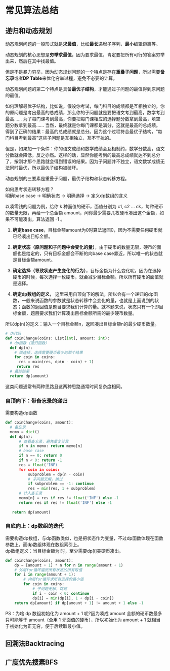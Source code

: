 # 常见算法总结
## 递归和动态规划
动态规划问题的一般形式就是**求最值**，比如**最长**递增子序列，**最小**编辑距离等。


动态规划的核心思想是**穷举求最值**，因为要求最值，肯定要把所有可行的答案穷举出来，然后在其中找最值。


但是不是暴力穷举，因为动态规划问题的一个特点是存在**重叠子问题**，所以需要**备忘录**或者**DP Table**来优化穷举过程，避免不必要的计算。


动态规划问题的第二个特点是具备**最优子结构**，才能通过子问题的最值得到原问题的最值。


如何理解最优子结构，比如说，假设你考试，每门科目的成绩都是互相独立的。你的原问题是考出最高的总成绩，那么你的子问题就是要把语文考到最高，数学考到最高…… 为了每门课考到最高，你要把每门课相应的选择题分数拿到最高，填空题分数拿到最高…… 当然，最终就是你每门课都是满分，这就是最高的总成绩。得到了正确的结果：最高的总成绩就是总分。因为这个过程符合最优子结构，“每门科目考到最高”这些子问题是互相独立，互不干扰的。


但是，如果加一个条件：你的语文成绩和数学成绩会互相制约，数学分数高，语文分数就会降低，反之亦然。这样的话，显然你能考到的最高总成绩就达不到总分了，按刚才那个思路就会得到错误的结果。因为子问题并不独立，语文数学成绩无法同时最优，所以最优子结构被破坏。


动态规划的三要素是重叠子问题，最优子结构和状态转移方程。


如何思考状态转移方程？</br>
明确base case -> 明确状态 -> 明确选择 -> 定义dp数组的含义</br>


以凑零钱的问题为例，给你 k 种面值的硬币，面值分别为 c1, c2 ... ck，每种硬币的数量无限，再给一个总金额 amount，问你最少需要几枚硬币凑出这个金额，如果不可能凑出，算法返回 -1 。

1. **确定base case**，目标金额amount为0时算法返回0，因为不需要任何硬币就已经凑出目标金额。


2. **确定状态（原问题和子问题中会变化的量）**，由于硬币的数量无限，硬币的面额也是给定的，只有目标金额会不断的向base case靠近，所以唯一的状态就是目标金额amount。

3. **确定选择（导致状态产生变化的行为）**，目标金额为什么变化呢，因为在选择硬币的时候，每次选择一枚硬币，就会减少目标金额。所以所有硬币的面值就是选择。

4. **确定dp数组的定义**， 这里采用自顶向下的解法，所以会有一个递归的dp函数，一般来说函数的参数就是状态转移中会变化的量，也就是上面说到的状态；函数的返回值是题目要求我们计算的量。就本题来说，状态只有一个即目标金额，题目要求我们计算凑出目标金额所需的最少硬币数量。

所以dp(n)的定义：输入一个目标金额n，返回凑出目标金额n的最少硬币数量。

```python
# 伪代码
def coinChange(coins: List[int], amount: int):
  # dp函数（递归函数）
  def dp(n):
    # 做选择，选择需要硬币最少的那个结果
    for coin in coins:
      res = main(res, dp(n - coin) + 1)
     return res
  # 最终结果
  return dp(amount)
```
这类问题通常有两种思路且这两种思路通常时间复杂度相同。
### 自顶向下：带备忘录的递归
需要构造dp函数
```python
def coinChange(coins, amount):
  # 备忘录
  memo = dict()
  def dp(n):
      # 查看备忘录，避免重复计算
      if n in memo: return memo[n]
      # base case
      if n == 0: return 0
      if n < 0: return -1
      res = float('INF)
      for coin in coins:
          subproblem = dp(n - coin)
          # 子问题无解，跳过
          if subproblem == -1: continue
          res = min(res, 1 + subproblem)
      # 计入备忘录
      memo[n] = res if res != float('INF') else -1
      return res if res != float('INF') else -1
   
   return dp(amount)
```

### 自底向上：dp数组的迭代
需要构造dp数组，与dp函数类似，也是把状态作为变量，不过dp函数体现在函数参数上，而dp数组体现在数组索引上。</br>
dp数组定义：当目标金额为i时，至少需要dp[i]美硬币凑出。
```python
def coinChange(coins, amount):
    dp = [amount + 1] * n for n in range(amount + 1)
    # 外层for循环遍历所有状态的所有取值
    for i in range(amount + 1):
        # 内层for循环求所有选择的最小值
        for coin in coins:
            # 子问题无解，跳过
            if i - coin < 0: continue
            dp[i] = min(dp[i], 1 + dp[i - coin])
    return dp[amount] if dp[amount + 1] != amount + 1 else -1
```
PS：为啥 dp 数组初始化为 amount + 1 呢?因为凑成 amount 金额的硬币数最多只可能等于 amount（全用 1 元面值的硬币），所以初始化为 amount + 1 就相当于初始化为正无穷，便于后续取最小值。

## 回溯法Backtracing
## 广度优先搜素BFS

